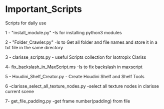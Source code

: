# Important_Scripts
Scripts for daily use

1 - "install_module.py"        -Is for installing python3 modules 


2 - "Folder_Crawler.py"        -Is to Get all folder and file names and store it in a txt file in the same directory


3 - clarisse_scripts.py         - useful Scripts collection for Isotropix Clariss

4- fix_backslash_in_MaxScript.ms -Is to fix backslash in maxscript 

5 - Houdini_Shelf_Creator.py    - Create Houdini Shelf and Shelf Tools

6 -clarisse_select_all_texture_nodes.py	-select all texture nodes in clarisse current scene

7- get_file_padding.py                -get frame number(padding) from file
